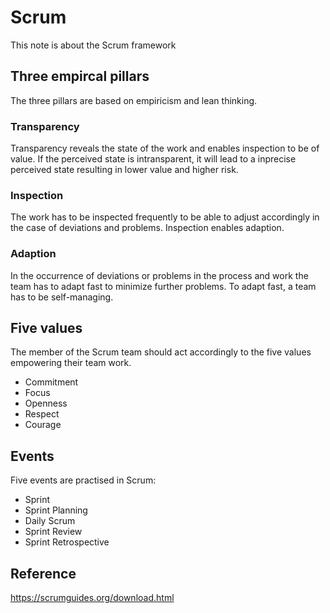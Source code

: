# Scrum

This note is about the Scrum framework

## Three empircal pillars

The three pillars are based on empiricism and lean thinking. 

### Transparency

Transparency reveals the state of the work and enables inspection to be of value. If the perceived state is intransparent, it will lead to a inprecise perceived state resulting in lower value and higher risk.

### Inspection

The work has to be inspected frequently to be able to adjust accordingly in the case of deviations and problems. Inspection enables adaption.

### Adaption

In the occurrence of deviations or problems in the process and work the team has to adapt fast to minimize further problems. To adapt fast, a team has to be self-managing. 

## Five values

The member of the Scrum team should act accordingly to the five values empowering their team work.

* Commitment
* Focus
* Openness
* Respect
* Courage

## Events

Five events are practised in Scrum:

* Sprint
* Sprint Planning
* Daily Scrum
* Sprint Review
* Sprint Retrospective

## Reference

<https://scrumguides.org/download.html>
